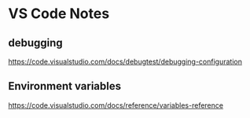 # VS Code Notes

## debugging
https://code.visualstudio.com/docs/debugtest/debugging-configuration


## Environment variables
https://code.visualstudio.com/docs/reference/variables-reference